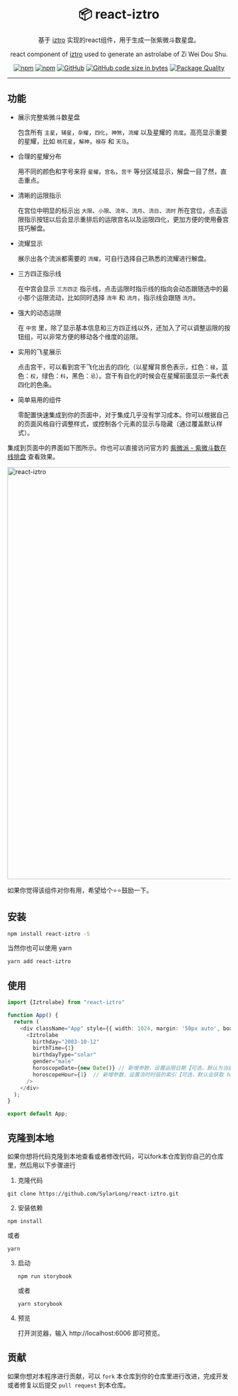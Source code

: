 <div align="center">

# 📦 react-iztro

基于 [iztro](https://github.com/SylarLong/iztro) 实现的react组件，用于生成一张紫微斗数星盘。

react component of [iztro](https://github.com/SylarLong/iztro) used to generate an astrolabe of Zi Wei Dou Shu.

</div>

<div align="center">

[![npm](https://img.shields.io/npm/v/react-iztro?logo=npm&logoColor=%23CB3837)](https://www.npmjs.com/package/react-iztro) 
[![npm](https://img.shields.io/npm/dt/react-iztro?logo=npm&logoColor=%23CB3837)](https://www.npmjs.com/package/react-iztro) 
[![GitHub](https://img.shields.io/github/license/sylarlong/react-iztro)](https://www.npmjs.com/package/react-iztro) 
[![GitHub code size in bytes](https://img.shields.io/github/languages/code-size/SylarLong/react-iztro)](https://www.npmjs.com/package/react-iztro) 
[![Package Quality](https://packagequality.com/shield/react-iztro.svg)](https://packagequality.com/#?package=react-iztro) 

</div>

---

## 功能

- 展示完整紫微斗数星盘
  
  包含所有 `主星`，`辅星`，`杂耀`，`四化`，`神煞`，`流耀` 以及星耀的 `亮度`。高亮显示重要的星耀，比如 `桃花星`，`解神`，`禄存` 和 `天马`。

- 合理的星耀分布

  用不同的颜色和字号来将 `星耀`，`宫名`，`宫干` 等分区域显示，解盘一目了然，直击重点。

- 清晰的运限指示

  在宫位中明显的标示出 `大限`、`小限`、`流年`、`流月`、`流日`、`流时` 所在宫位，点击运限指示按钮以后会显示重排后的运限宫名以及运限四化，更加方便的使用叠宫技巧解盘。

- 流耀显示

  展示出各个流派都需要的 `流耀`，可自行选择自己熟悉的流耀进行解盘。

- 三方四正指示线

  在中宫会显示 `三方四正` 指示线，点击运限时指示线的指向会动态跟随选中的最小那个运限流动，比如同时选择 `流年` 和 `流月`，指示线会跟随 `流月`。

- 强大的动态运限

  在 `中宫` 里，除了显示基本信息和三方四正线以外，还加入了可以调整运限的按钮组，可以非常方便的移动各个维度的运限。

- 实用的飞星展示

  点击宫干，可以看到宫干飞化出去的四化（以星耀背景色表示，红色：`禄`，蓝色：`权`，绿色：`科`，黑色：`忌`）。宫干有自化的时候会在星耀前面显示一条代表四化的色条。

- 简单易用的组件

  零配置快速集成到你的页面中，对于集成几乎没有学习成本。你可以根据自己的页面风格自行调整样式，或控制各个元素的显示与隐藏（通过覆盖默认样式）。

集成到页面中的界面如下图所示。你也可以直接访问官方的 [紫微派 - 紫微斗数在线排盘](https://ziwei.pub/astrolabe) 查看效果。

<img width="928" alt="react-iztro" src="https://github.com/SylarLong/react-iztro/assets/6510425/2817bb0c-89b5-4f33-ac5c-75481ad33209">

如果你觉得该组件对你有用，希望给个⭐️⭐️鼓励一下。

## 安装

```sh
npm install react-iztro -S
```

当然你也可以使用 yarn

```sh
yarn add react-iztro
```

## 使用

```ts
import {Iztrolabe} from "react-iztro"

function App() {
  return (
    <div className="App" style={{ width: 1024, margin: '50px auto', boxShadow: '0 0 25px rgba(0,0,0,0.25)'}}>
      <Iztrolabe 
        birthday="2003-10-12" 
        birthTime={1} 
        birthdayType="solar" 
        gender="male" 
        horoscopeDate={new Date()} // 新增参数，设置运限日期【可选，默认为当前时间】
        horoscopeHour={1}  // 新增参数，设置流时时辰的索引【可选，默认会获取 horoscopeDate 时间】
      />
    </div>
  );
}

export default App;

```

## 克隆到本地

如果你想将代码克隆到本地查看或者修改代码，可以fork本仓库到你自己的仓库里，然后用以下步骤进行

1. 克隆代码

  ```
  git clone https://github.com/SylarLong/react-iztro.git
  ```

2. 安装依赖

  ```
  npm install
  ```

  或者

  ```
  yarn
  ```

3. 启动

   ```
   npm run storybook
   ```

   或者

   ```
   yarn storybook
   ```

4. 预览

   打开浏览器，输入 http://localhost:6006 即可预览。

## 贡献

如果你想对本程序进行贡献，可以 `fork` 本仓库到你的仓库里进行改进，完成开发或者修复以后提交 `pull request` 到本仓库。

